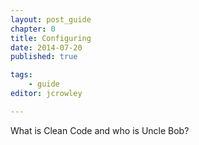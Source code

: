 ```yaml
---
layout: post_guide
chapter: 0
title: Configuring
date: 2014-07-20
published: true

tags:
	- guide
editor: jcrowley

---
```


What is Clean Code and who is Uncle Bob?


